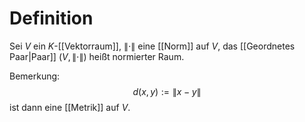 # Definition
Sei $V$ ein $K$-[[Vektorraum]], $\|\cdot \|$ eine [[Norm]] auf $V$, das [[Geordnetes Paar|Paar]] $(V, \|\cdot\|)$ heißt normierter Raum.

Bemerkung: $$d(x,y) := \|x-y\|$$ ist dann eine [[Metrik]] auf $V$.